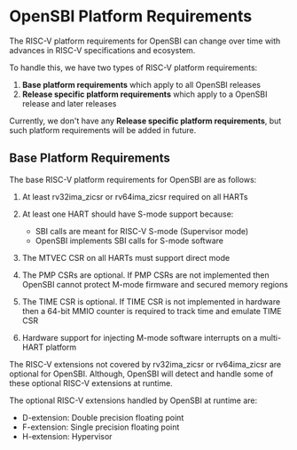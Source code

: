 OpenSBI Platform Requirements
=============================

The RISC-V platform requirements for OpenSBI can change over time
with advances in RISC-V specifications and ecosystem.

To handle this, we have two types of RISC-V platform requirements:

1. **Base platform requirements** which apply to all OpenSBI releases
2. **Release specific platform requirements** which apply to a OpenSBI
   release and later releases

Currently, we don't have any **Release specific platform requirements**,
but such platform requirements will be added in future.

Base Platform Requirements
--------------------------

The base RISC-V platform requirements for OpenSBI are as follows:

1. At least rv32ima_zicsr or rv64ima_zicsr required on all HARTs
2. At least one HART should have S-mode support because:

     * SBI calls are meant for RISC-V S-mode (Supervisor mode)
     * OpenSBI implements SBI calls for S-mode software

3. The MTVEC CSR on all HARTs must support direct mode
4. The PMP CSRs are optional. If PMP CSRs are not implemented then
   OpenSBI cannot protect M-mode firmware and secured memory regions
5. The TIME CSR is optional. If TIME CSR is not implemented in
   hardware then a 64-bit MMIO counter is required to track time
   and emulate TIME CSR
6. Hardware support for injecting M-mode software interrupts on
   a multi-HART platform

The RISC-V extensions not covered by rv32ima_zicsr or rv64ima_zicsr are optional
for OpenSBI. Although, OpenSBI will detect and handle some of these
optional RISC-V extensions at runtime.

The optional RISC-V extensions handled by OpenSBI at runtime are:

* D-extension: Double precision floating point
* F-extension: Single precision floating point
* H-extension: Hypervisor
